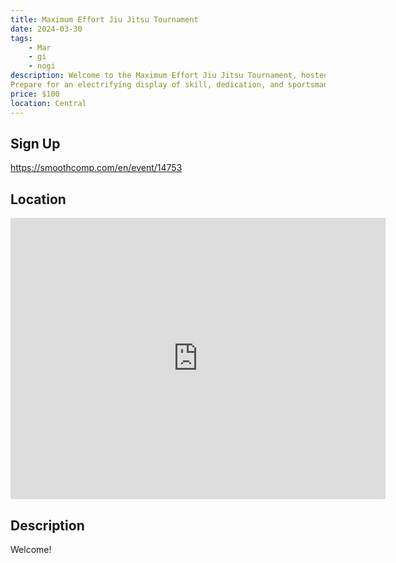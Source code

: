 ```yaml
---
title: Maximum Effort Jiu Jitsu Tournament
date: 2024-03-30
tags:
    - Mar
    - gi 
    - nogi 
description: Welcome to the Maximum Effort Jiu Jitsu Tournament, hosted by Creonte Jiu Jitsu!
Prepare for an electrifying display of skill, dedication, and sportsmanship as fighters from near and far gather to showcase their mastery on the mat
price: $100
location: Central
---
```

## Sign Up
https://smoothcomp.com/en/event/14753

## Location
<iframe src="https://www.google.com/maps/embed?pb=!1m18!1m12!1m3!1d12345.6789!2d-109.7867463!3d32.8672750!2m3!1f0!2f0!3f0!3m2!1i1024!2i768!4f13.1!3m3!1m2!1s0x0%3A0x0!2z32.8672750!5e0!3m2!1sen!2sus!4v1234567890" width="600" height="450" style="border:0;" allowfullscreen="" loading="lazy"></iframe>

## Description
Welcome!